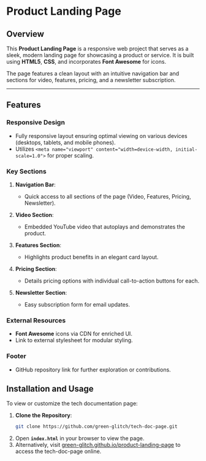 # Product Landing Page

## Overview

This **Product Landing Page** is a responsive web project that serves as a sleek, modern landing page for showcasing a product or service. It is built using **HTML5**, **CSS**, and incorporates **Font Awesome** for icons.

The page features a clean layout with an intuitive navigation bar and sections for video, features, pricing, and a newsletter subscription.

---

## Features

### Responsive Design
- Fully responsive layout ensuring optimal viewing on various devices (desktops, tablets, and mobile phones).
- Utilizes `<meta name="viewport" content="width=device-width, initial-scale=1.0">` for proper scaling.

### Key Sections
1. **Navigation Bar**:
   - Quick access to all sections of the page (Video, Features, Pricing, Newsletter).

2. **Video Section**:
   - Embedded YouTube video that autoplays and demonstrates the product.

3. **Features Section**:
   - Highlights product benefits in an elegant card layout.

4. **Pricing Section**:
   - Details pricing options with individual call-to-action buttons for each.

5. **Newsletter Section**:
   - Easy subscription form for email updates.

### External Resources
- **Font Awesome** icons via CDN for enriched UI.
- Link to external stylesheet for modular styling.

### Footer
- GitHub repository link for further exploration or contributions.

## Installation and Usage
To view or customize the tech documentation page:

1. **Clone the Repository**: 
   ```bash
   git clone https://github.com/green-glitch/tech-doc-page.git
2. Open **`index.html`** in your browser to view the page. 
3. Alternatively, visit [green-glitch.github.io/product-landing-page](https://green-glitch.github.io/product-landing-page) to access the tech-doc-page online.